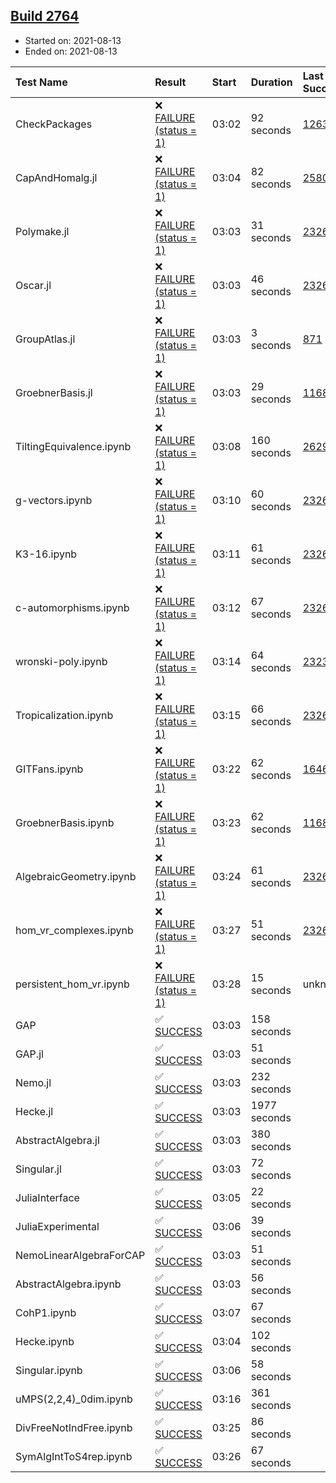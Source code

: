 ## [Build 2764](https://oscarci.mathematik.uni-kl.de/job/oscar-stable/2764/)

* Started on: 2021-08-13
* Ended on: 2021-08-13

| Test Name    | Result | Start | Duration | Last Success | First Failure |
|:-------------|:-------|:------|:---------|:-------------|:--------------|
| CheckPackages | ❌ [FAILURE (status = 1)](https://oscarci.mathematik.uni-kl.de/job/oscar-stable/2764/artifact/logs/build-2764/CheckPackages.log) | 03:02 | 92 seconds | [1263](https://oscarci.mathematik.uni-kl.de/job/oscar-stable/1263/) | [1264](https://oscarci.mathematik.uni-kl.de/job/oscar-stable/1264/) |
| CapAndHomalg.jl | ❌ [FAILURE (status = 1)](https://oscarci.mathematik.uni-kl.de/job/oscar-stable/2764/artifact/logs/build-2764/CapAndHomalg.jl.log) | 03:04 | 82 seconds | [2580](https://oscarci.mathematik.uni-kl.de/job/oscar-stable/2580/) | [2581](https://oscarci.mathematik.uni-kl.de/job/oscar-stable/2581/) |
| Polymake.jl | ❌ [FAILURE (status = 1)](https://oscarci.mathematik.uni-kl.de/job/oscar-stable/2764/artifact/logs/build-2764/Polymake.jl.log) | 03:03 | 31 seconds | [2326](https://oscarci.mathematik.uni-kl.de/job/oscar-stable/2326/) | [2327](https://oscarci.mathematik.uni-kl.de/job/oscar-stable/2327/) |
| Oscar.jl | ❌ [FAILURE (status = 1)](https://oscarci.mathematik.uni-kl.de/job/oscar-stable/2764/artifact/logs/build-2764/Oscar.jl.log) | 03:03 | 46 seconds | [2326](https://oscarci.mathematik.uni-kl.de/job/oscar-stable/2326/) | [2327](https://oscarci.mathematik.uni-kl.de/job/oscar-stable/2327/) |
| GroupAtlas.jl | ❌ [FAILURE (status = 1)](https://oscarci.mathematik.uni-kl.de/job/oscar-stable/2764/artifact/logs/build-2764/GroupAtlas.jl.log) | 03:03 | 3 seconds | [871](https://oscarci.mathematik.uni-kl.de/job/oscar-stable/871/) | [872](https://oscarci.mathematik.uni-kl.de/job/oscar-stable/872/) |
| GroebnerBasis.jl | ❌ [FAILURE (status = 1)](https://oscarci.mathematik.uni-kl.de/job/oscar-stable/2764/artifact/logs/build-2764/GroebnerBasis.jl.log) | 03:03 | 29 seconds | [1168](https://oscarci.mathematik.uni-kl.de/job/oscar-stable/1168/) | [1169](https://oscarci.mathematik.uni-kl.de/job/oscar-stable/1169/) |
| TiltingEquivalence.ipynb | ❌ [FAILURE (status = 1)](https://oscarci.mathematik.uni-kl.de/job/oscar-stable/2764/artifact/logs/build-2764/TiltingEquivalence.ipynb.log) | 03:08 | 160 seconds | [2629](https://oscarci.mathematik.uni-kl.de/job/oscar-stable/2629/) | [2630](https://oscarci.mathematik.uni-kl.de/job/oscar-stable/2630/) |
| g-vectors.ipynb | ❌ [FAILURE (status = 1)](https://oscarci.mathematik.uni-kl.de/job/oscar-stable/2764/artifact/logs/build-2764/g-vectors.ipynb.log) | 03:10 | 60 seconds | [2326](https://oscarci.mathematik.uni-kl.de/job/oscar-stable/2326/) | [2327](https://oscarci.mathematik.uni-kl.de/job/oscar-stable/2327/) |
| K3-16.ipynb | ❌ [FAILURE (status = 1)](https://oscarci.mathematik.uni-kl.de/job/oscar-stable/2764/artifact/logs/build-2764/K3-16.ipynb.log) | 03:11 | 61 seconds | [2326](https://oscarci.mathematik.uni-kl.de/job/oscar-stable/2326/) | [2327](https://oscarci.mathematik.uni-kl.de/job/oscar-stable/2327/) |
| c-automorphisms.ipynb | ❌ [FAILURE (status = 1)](https://oscarci.mathematik.uni-kl.de/job/oscar-stable/2764/artifact/logs/build-2764/c-automorphisms.ipynb.log) | 03:12 | 67 seconds | [2326](https://oscarci.mathematik.uni-kl.de/job/oscar-stable/2326/) | [2327](https://oscarci.mathematik.uni-kl.de/job/oscar-stable/2327/) |
| wronski-poly.ipynb | ❌ [FAILURE (status = 1)](https://oscarci.mathematik.uni-kl.de/job/oscar-stable/2764/artifact/logs/build-2764/wronski-poly.ipynb.log) | 03:14 | 64 seconds | [2323](https://oscarci.mathematik.uni-kl.de/job/oscar-stable/2323/) | [2324](https://oscarci.mathematik.uni-kl.de/job/oscar-stable/2324/) |
| Tropicalization.ipynb | ❌ [FAILURE (status = 1)](https://oscarci.mathematik.uni-kl.de/job/oscar-stable/2764/artifact/logs/build-2764/Tropicalization.ipynb.log) | 03:15 | 66 seconds | [2326](https://oscarci.mathematik.uni-kl.de/job/oscar-stable/2326/) | [2327](https://oscarci.mathematik.uni-kl.de/job/oscar-stable/2327/) |
| GITFans.ipynb | ❌ [FAILURE (status = 1)](https://oscarci.mathematik.uni-kl.de/job/oscar-stable/2764/artifact/logs/build-2764/GITFans.ipynb.log) | 03:22 | 62 seconds | [1646](https://oscarci.mathematik.uni-kl.de/job/oscar-stable/1646/) | [1647](https://oscarci.mathematik.uni-kl.de/job/oscar-stable/1647/) |
| GroebnerBasis.ipynb | ❌ [FAILURE (status = 1)](https://oscarci.mathematik.uni-kl.de/job/oscar-stable/2764/artifact/logs/build-2764/GroebnerBasis.ipynb.log) | 03:23 | 62 seconds | [1168](https://oscarci.mathematik.uni-kl.de/job/oscar-stable/1168/) | [1169](https://oscarci.mathematik.uni-kl.de/job/oscar-stable/1169/) |
| AlgebraicGeometry.ipynb | ❌ [FAILURE (status = 1)](https://oscarci.mathematik.uni-kl.de/job/oscar-stable/2764/artifact/logs/build-2764/AlgebraicGeometry.ipynb.log) | 03:24 | 61 seconds | [2326](https://oscarci.mathematik.uni-kl.de/job/oscar-stable/2326/) | [2327](https://oscarci.mathematik.uni-kl.de/job/oscar-stable/2327/) |
| hom_vr_complexes.ipynb | ❌ [FAILURE (status = 1)](https://oscarci.mathematik.uni-kl.de/job/oscar-stable/2764/artifact/logs/build-2764/hom_vr_complexes.ipynb.log) | 03:27 | 51 seconds | [2326](https://oscarci.mathematik.uni-kl.de/job/oscar-stable/2326/) | [2327](https://oscarci.mathematik.uni-kl.de/job/oscar-stable/2327/) |
| persistent_hom_vr.ipynb | ❌ [FAILURE (status = 1)](https://oscarci.mathematik.uni-kl.de/job/oscar-stable/2764/artifact/logs/build-2764/persistent_hom_vr.ipynb.log) | 03:28 | 15 seconds | unknown | unknown |
| GAP | ✅ [SUCCESS](https://oscarci.mathematik.uni-kl.de/job/oscar-stable/2764/artifact/logs/build-2764/GAP.log) | 03:03 | 158 seconds |  |  |
| GAP.jl | ✅ [SUCCESS](https://oscarci.mathematik.uni-kl.de/job/oscar-stable/2764/artifact/logs/build-2764/GAP.jl.log) | 03:03 | 51 seconds |  |  |
| Nemo.jl | ✅ [SUCCESS](https://oscarci.mathematik.uni-kl.de/job/oscar-stable/2764/artifact/logs/build-2764/Nemo.jl.log) | 03:03 | 232 seconds |  |  |
| Hecke.jl | ✅ [SUCCESS](https://oscarci.mathematik.uni-kl.de/job/oscar-stable/2764/artifact/logs/build-2764/Hecke.jl.log) | 03:03 | 1977 seconds |  |  |
| AbstractAlgebra.jl | ✅ [SUCCESS](https://oscarci.mathematik.uni-kl.de/job/oscar-stable/2764/artifact/logs/build-2764/AbstractAlgebra.jl.log) | 03:03 | 380 seconds |  |  |
| Singular.jl | ✅ [SUCCESS](https://oscarci.mathematik.uni-kl.de/job/oscar-stable/2764/artifact/logs/build-2764/Singular.jl.log) | 03:03 | 72 seconds |  |  |
| JuliaInterface | ✅ [SUCCESS](https://oscarci.mathematik.uni-kl.de/job/oscar-stable/2764/artifact/logs/build-2764/JuliaInterface.log) | 03:05 | 22 seconds |  |  |
| JuliaExperimental | ✅ [SUCCESS](https://oscarci.mathematik.uni-kl.de/job/oscar-stable/2764/artifact/logs/build-2764/JuliaExperimental.log) | 03:06 | 39 seconds |  |  |
| NemoLinearAlgebraForCAP | ✅ [SUCCESS](https://oscarci.mathematik.uni-kl.de/job/oscar-stable/2764/artifact/logs/build-2764/NemoLinearAlgebraForCAP.log) | 03:03 | 51 seconds |  |  |
| AbstractAlgebra.ipynb | ✅ [SUCCESS](https://oscarci.mathematik.uni-kl.de/job/oscar-stable/2764/artifact/logs/build-2764/AbstractAlgebra.ipynb.log) | 03:03 | 56 seconds |  |  |
| CohP1.ipynb | ✅ [SUCCESS](https://oscarci.mathematik.uni-kl.de/job/oscar-stable/2764/artifact/logs/build-2764/CohP1.ipynb.log) | 03:07 | 67 seconds |  |  |
| Hecke.ipynb | ✅ [SUCCESS](https://oscarci.mathematik.uni-kl.de/job/oscar-stable/2764/artifact/logs/build-2764/Hecke.ipynb.log) | 03:04 | 102 seconds |  |  |
| Singular.ipynb | ✅ [SUCCESS](https://oscarci.mathematik.uni-kl.de/job/oscar-stable/2764/artifact/logs/build-2764/Singular.ipynb.log) | 03:06 | 58 seconds |  |  |
| uMPS(2,2,4)_0dim.ipynb | ✅ [SUCCESS](https://oscarci.mathematik.uni-kl.de/job/oscar-stable/2764/artifact/logs/build-2764/uMPS-2-2-4-_0dim.ipynb.log) | 03:16 | 361 seconds |  |  |
| DivFreeNotIndFree.ipynb | ✅ [SUCCESS](https://oscarci.mathematik.uni-kl.de/job/oscar-stable/2764/artifact/logs/build-2764/DivFreeNotIndFree.ipynb.log) | 03:25 | 86 seconds |  |  |
| SymAlgIntToS4rep.ipynb | ✅ [SUCCESS](https://oscarci.mathematik.uni-kl.de/job/oscar-stable/2764/artifact/logs/build-2764/SymAlgIntToS4rep.ipynb.log) | 03:26 | 67 seconds |  |  |
